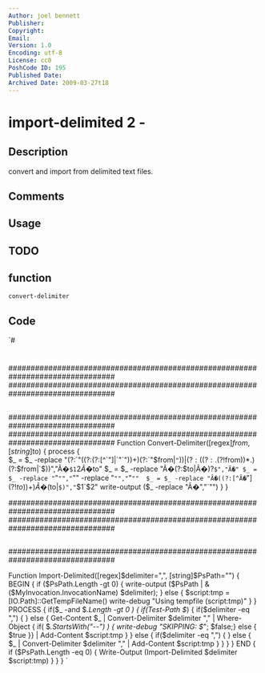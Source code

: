 ```yaml
---
Author: joel bennett
Publisher: 
Copyright: 
Email: 
Version: 1.0
Encoding: utf-8
License: cc0
PoshCode ID: 195
Published Date: 
Archived Date: 2009-03-27t18
---
```


# import-delimited 2 - 

## Description

convert and import from delimited text files.

## Comments



## Usage



## TODO



## function

`convert-delimiter`

## Code

`#
 #
 ################################################################################
 ################################################################################
 ##
 ################################################################################
 ################################################################################
 Function Convert-Delimiter([regex]$from,[string]$to) 
 { 
    process
    {  
       $_ = $_ -replace "(?:`"((?:(?:[^`"]|`"`"))+)(?:`"$from|`"`$))|(?:((?:.(?!$from))*.)(?:$from|`$))","Ã�`$1`$2Ã�$to" 
       $_ = $_ -replace "Ã�(?:$to|Ã�)?`$","Ã�"
       $_ = $_ -replace "`"`"","`"" -replace "`"","`"`"" 
       $_ = $_ -replace "Ã�((?:[^Ã�`"](?!$to))+)Ã�($to|`$)","`$1`$2"
       write-output ($_ -replace "Ã�","`"")
    }
 }
 
 ################################################################################
 ################################################################################
 ##
 ################################################################################
 
 Function Import-Delimited([regex]$delimiter=",", [string]$PsPath="")
 {
     BEGIN {
         if ($PsPath.Length -gt 0) { 
             write-output ($PsPath | &($MyInvocation.InvocationName) $delimiter); 
         } else {
             $script:tmp = [IO.Path]::GetTempFileName()
             write-debug "Using tempfile $($script:tmp)"
         }
     }
     PROCESS {
         if($_ -and $_.Length -gt 0 ) {
             if(Test-Path $_) {
                 if($delimiter -eq ",") {
                 } else {
                     Get-Content $_ | Convert-Delimiter $delimiter "," | Where-Object { if( $_.StartsWith("--") ) { write-debug "SKIPPING: $_"; $false;} else { $true }} | Add-Content $script:tmp
                 }
             }
             else {
                 if($delimiter -eq ",") {
                 } else {
                     $_ | Convert-Delimiter $delimiter "," | Add-Content $script:tmp
                 }
             }
         }
     }
     END {
         if ($PsPath.Length -eq 0) {
             Write-Output (Import-Delimited $delimiter $script:tmp)
         }
     }
 }
`

